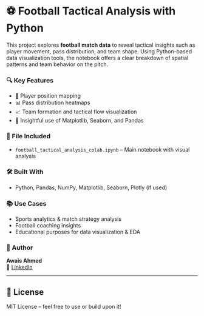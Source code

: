 # ⚽ Football Tactical Analysis with Python

This project explores **football match data** to reveal tactical insights such as player movement, pass distribution, and team shape. Using Python-based data visualization tools, the notebook offers a clear breakdown of spatial patterns and team behavior on the pitch.

### 🔍 Key Features

- 📍 Player position mapping
- 📊 Pass distribution heatmaps
- 📈 Team formation and tactical flow visualization
- 🧠 Insightful use of Matplotlib, Seaborn, and Pandas

### 📁 File Included

- `football_tactical_analysis_colab.ipynb` – Main notebook with visual analysis

### 🛠️ Built With

- Python, Pandas, NumPy, Matplotlib, Seaborn, Plotly (if used)

### 📚 Use Cases

- Sports analytics & match strategy analysis  
- Football coaching insights  
- Educational purposes for data visualization & EDA

### 👤 Author

**Awais Ahmed**  
📌 [LinkedIn](https://www.linkedin.com/in/awais-ahmed-7734bb161/)

---

## 📄 License

MIT License – feel free to use or build upon it!
